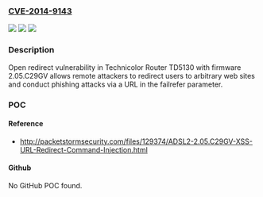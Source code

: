 ### [CVE-2014-9143](https://cve.mitre.org/cgi-bin/cvename.cgi?name=CVE-2014-9143)
![](https://img.shields.io/static/v1?label=Product&message=n%2Fa&color=blue)
![](https://img.shields.io/static/v1?label=Version&message=n%2Fa&color=blue)
![](https://img.shields.io/static/v1?label=Vulnerability&message=n%2Fa&color=brighgreen)

### Description

Open redirect vulnerability in Technicolor Router TD5130 with firmware 2.05.C29GV allows remote attackers to redirect users to arbitrary web sites and conduct phishing attacks via a URL in the failrefer parameter.

### POC

#### Reference
- http://packetstormsecurity.com/files/129374/ADSL2-2.05.C29GV-XSS-URL-Redirect-Command-Injection.html

#### Github
No GitHub POC found.

